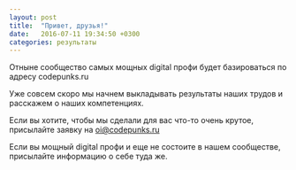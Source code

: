 ```yaml
---
layout: post
title:  "Привет, друзья!"
date:   2016-07-11 19:34:50 +0300
categories: результаты
---
```

Отныне сообщество самых мощных digital профи будет базироваться по адресу codepunks.ru

Уже совсем скоро мы начнем выкладывать результаты наших трудов и расскажем о наших компетенциях.

Если вы хотите, чтобы мы сделали для вас что-то очень крутое, присылайте заявку на oi@codepunks.ru

Если вы мощный digital профи и еще не состоите в нашем сообществе, присылайте информацию о себе туда же.
